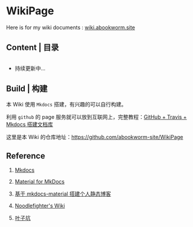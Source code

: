 # WikiPage
Here is for my wiki documents : [wiki.abookworm.site](https://wiki.abookworm.site)



## Content | 目录



```

```

- 持续更新中...



## Build | 构建

本 Wiki 使用 `Mkdocs` 搭建，有兴趣的可以自行构建。

利用 `github` 的 page 服务就可以放到互联网上，完整教程：[GitHub + Travis + Mkdocs 搭建文档库](https://learnku.com/articles/32279)





这里是本 Wiki 的仓库地址：https://github.com/abookworm-site/WikiPage



## Reference

1. [Mkdocs](https://www.mkdocs.org)

2. [Material for MkDocs](https://squidfunk.github.io/mkdocs-material/)

3. [基于 mkdocs-material 搭建个人静态博客](https://cyent.github.io/markdown-with-mkdocs-material/)
4. [Noodlefighter's Wiki](https://wiki.noodlefighter.com)

5. [叶子坑](https://flc.io)

